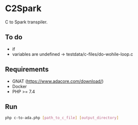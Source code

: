 # C2Spark
C to Spark transpiler.
## To do
- if
- variables are undefined -> testdata/c-files/do-wohile-loop.c

## Requirements
- GNAT (https://www.adacore.com/download/)
- Docker
- PHP >= 7.4

## Run
```bash
php c-to-ada.php [path_to_c_file] [output_directory]
```